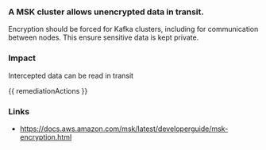
### A MSK cluster allows unencrypted data in transit.

Encryption should be forced for Kafka clusters, including for communication between nodes. This ensure sensitive data is kept private.

### Impact
Intercepted data can be read in transit

<!-- DO NOT CHANGE -->
{{ remediationActions }}

### Links
- https://docs.aws.amazon.com/msk/latest/developerguide/msk-encryption.html
        